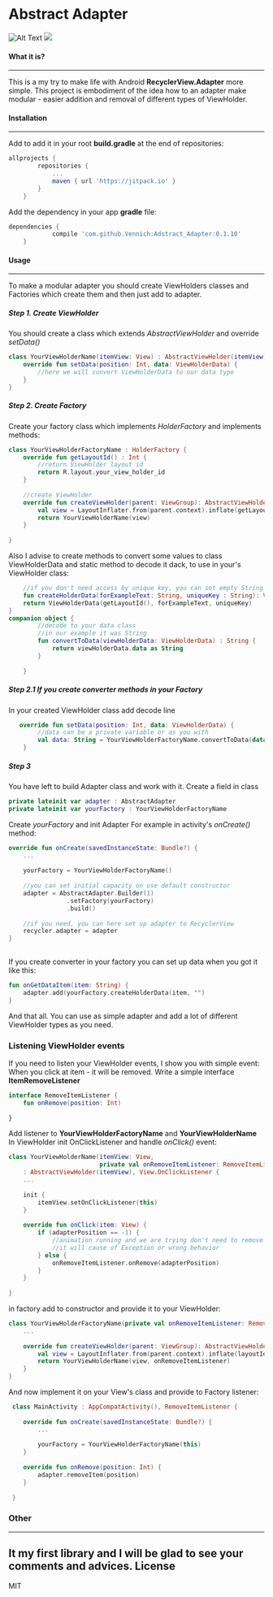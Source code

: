 # Abstract Adapter

![Alt Text](https://media.giphy.com/media/xULW8rMc4sapirgLFC/giphy.gif)
[![](https://jitpack.io/v/Vennich/Adstract_Adapter.svg)](https://jitpack.io/#Vennich/Adstract_Adapter)
#### What it is?
***
This is a my try to make life with Android **RecyclerView.Adapter** more simple. 
This project is embodiment of the idea how to an adapter make modular - easier addition and removal of different types of ViewHolder. 
#### Installation
***
Add to add it in your root **build.gradle** at the end of repositories: 
```gradle
allprojects {
		repositories {
			...
			maven { url 'https://jitpack.io' }
		}
	}
```
Add the dependency  in your app **gradle** file:
```gradle
dependencies {
	        compile 'com.github.Vennich:Adstract_Adapter:0.1.10'
	}
```
#### Usage
***
To make a modular adapter you should create ViewHolders classes and Factories which create them and then just add to adapter. 
##### Step 1. Create ViewHolder
You should create a class which extends *AbstractViewHolder* and override *setData()*
```kotlin
class YourViewHolderName(itemView: View) : AbstractViewHolder(itemView) {
    override fun setData(position: Int, data: ViewHolderData) {
        //here we will convert ViewHolderData to our data type
    }
}
```
##### Step 2. Create Factory
Create your factory class which implements *HolderFactory* and implements methods:
```kotlin
class YourViewHolderFactoryName : HolderFactory {
    override fun getLayoutId() : Int {
        //return ViewHolder layout id
        return R.layout.your_view_holder_id
    }
    
    //create ViewHolder
    override fun createViewHolder(parent: ViewGroup): AbstractViewHolder {
        val view = LayoutInflater.from(parent.context).inflate(getLayoutId(), parent, false)
        return YourViewHolderName(view)
    }
    
}
```
Also I advise to create methods to convert some values to class ViewHolderData and static method to decode it dack, to use in your's ViewHolder class:
```kotlin
    //if you don't need access by unique key, you can set empty String 
    fun createHolderData(forExampleText: String, uniqueKey : String): ViewHolderData {
    return ViewHolderData(getLayoutId(), forExampleText, uniqueKey)
}
companion object {
        //decode to your data class
        //in our example it was String
        fun convertToData(viewHolderData: ViewHolderData) : String {
            return viewHolderData.data as String
        }
        
    }
```
##### Step 2.1 If you create converter methods in your Factory
In your created ViewHolder class add decode line 
```kotlin
   override fun setData(position: Int, data: ViewHolderData) {
        //data can be a private variable or as you with
        val data: String = YourViewHolderFactoryName.convertToData(data)
    }
```
##### Step 3
You have left to build Adapter class and work with it. 
Create a field in class
```kotlin
private lateinit var adapter : AbstractAdapter
private lateinit var yourFactory : YourViewHolderFactoryName
```
Create *yourFactory* and init Adapter
For example in activity's *onCreate()* method:
```kotlin
override fun onCreate(savedInstanceState: Bundle?) {
    ...
    
    yourFactory = YourViewHolderFactoryName()
    
    //you can set initial capacity on use default constructor
    adapter = AbstractAdapter.Builder(1)
                .setFactory(yourFactory)
                .build()
                
    //if you need, you can here set up adapter to RecyclerView
    recycler.adapter = adapter
}
    
```
If you create converter in your factory you can set up data when you got it like this:
```kotlin
fun onGetDataItem(item: String) {
    adapter.add(yourFactory.createHolderData(item, "")
}
```
And that all.
You can use as simple adapter and add a lot of different ViewHolder types as you need.
### Listening ViewHolder events
If you need to listen your ViewHolder events, I show you with simple event:
When you click at item - it will be removed. 
Write a simple interface **ItemRemoveListener**
```kotlin
interface RemoveItemListener {
    fun onRemove(position: Int)
    
}
```
Add listener to **YourViewHolderFactoryName** and **YourViewHolderName**
In ViewHolder init OnClickListener and handle *onClick()* event:
```kotlin
class YourViewHolderName(itemView: View,
                         private val onRemoveItemListener: RemoveItemListener)
    : AbstractViewHolder(itemView), View.OnClickListener {
    ...
    
    init {
        itemView.setOnClickListener(this)
    }
    
    override fun onClick(item: View) {
        if (adapterPosition == -1) {
            //animation running and we are trying don't need to remove already removing view
            //it will cause of Exception or wrong behavior
        } else {
            onRemoveItemListener.onRemove(adapterPosition)
        }
    }
    
}
```
in factory add to constructor and provide it to your ViewHolder:
```kotlin
class YourViewHolderFactoryName(private val onRemoveItemListener: RemoveItemListener) : HolderFactory {
    ...
    
    override fun createViewHolder(parent: ViewGroup): AbstractViewHolder {
        val view = LayoutInflater.from(parent.context).inflate(layoutId, parent, false)
        return YourViewHolderName(view, onRemoveItemListener)
    }
}
```
And now implement it on your View's class and provide to Factory listener:
```kotlin
 class MainActivity : AppCompatActivity(), RemoveItemListener {
    
    override fun onCreate(savedInstanceState: Bundle?) {
        ...
        
        yourFactory = YourViewHolderFactoryName(this)
    }
    
    override fun onRemove(position: Int) {
        adapter.removeItem(position)
    }
 
 }
```
### Other 
***
It my first library and I will be glad to see your comments and advices. 
License
----
MIT
